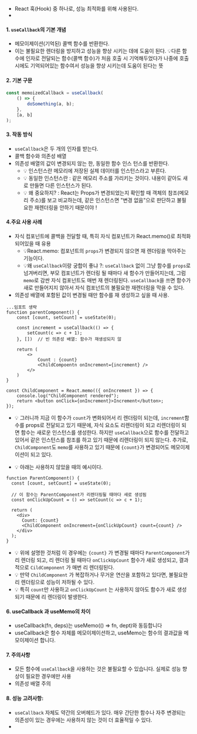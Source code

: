 - React 훅(Hook) 중 하나로, 성능 최적화를 위해 사용된다.
-
#### 1.  `useCallback`의 기본 개념
 - 메모이제이션(기억된) 콜백 함수를 반환한다.
- 이는 불필요한 렌더링을 방지하고 성능을 향상 시키는 데에 도움이 된다.
  💡다른 함수에 인자로 전달되는 함수(콜백 함수)가 처음 호출 시 기억해두었다가 나중에 호출 시에도 기억되어있는 함수여서 성능을 향상 시키는데 도움이 된다는 뜻
#### 2. 기본 구문
```ts
const memoizedCallback = useCallback(
	() => {
		doSomething(a, b);
	},
	[a, b]
);
```

#### 3. 작동 방식
- `useCallback`은 두 개의 인자를 받는다.
- 콜백 함수와 의존성 배열
- 의존성 배열의 값이 변경되지 않는 한, 동일한 함수 인스 턴스를 반환한다.
	- 💡 인스턴스란 메모리에 저장된 실제 데이터를 인스턴스라고 부른다.
	- 💡 동일한 인스턴스란 : 같은 메모리 주소를 가리키는 것이다. 내용이 같아도 새로 만들면 다른 인스턴스가 된다.
	- 💡 왜 중요하지? : React는 Props가 변경되었는지 확인할 때 객체의 참조(메모리 주소)를 보고 비교하는데, 같은 인스턴스면 "변경 없음"으로 판단하고 불필요한 재렌더링을 안하기 때문이야 !

#### 4.주요 사용 사례
- 자식 컴포넌트에 콜백을 전달할 때, 특히 자식 컴포넌트가 React.memo()로 최적화 되어있을 때 유용
	- 💡React.memo: 컴포넌트의 `props`가 변경되지 않으면 재 렌더링을 막아주는 기능이다.
	- 💡왜 `useCallback`이랑 궁합이 좋냐 ?: `useCallback` 없이 그냥 함수를 `props`로 넘겨버리면, 부모 컴포넌트가 렌더링 될 때마다 새 함수가 만들어지는데, 그럼 `memo`로 감싼 자식 컴포넌트도 매번 재 렌더링된다. `useCallback`을 쓰면 함수가 새로 만들어지지 않아서 자식 컴포넌트의 불필요한 재렌더링을 막을 수 있다.
- 의존성 배열에 포함된 값이 변경될 때만 함수를 재 생성하고 싶을 때 사용.

```tsx
...임포트 생략
function parentComponent() {
	const [count, setCount] = useState(0);

	const increment = useCallback(() => {
		setCount(c => c + 1);
	}, [])  // 빈 의존성 배열: 함수가 재생성되지 않

	return (
		<>
			Count : {count}
			<ChildCompoentn onIncrement={increment} />
		</>
	)
}

const ChildComponent = React.memo(({ onIncrement }) => { 
	console.log("ChildComponent rendered"); 
	return <button onClick={onIncrement}>Increment</button>; 
});
```
- 💡 그러니까 지금 이 함수가 `count`가 변화되어서 리 렌더링이 되는데, `increment`함수를 props로 전달되고 있기 때문에, 자식 요소도 리렌더링이 되고 리렌더링이 되면 함수는 새로운 인스턴스를 생성한다.
  하지만 `useCallback`으로 함수를 전달하고 있어서 같은 인스턴스를 참조를 하고 있기 때문에 리렌더링이 되지 않는다.
  추가로, `ChildComponent`도 `memo`를 사용하고 있기 때문에 `{count}`가 변경되어도 메모이제이션이 되고 있다.
  
- 💡 아래는 사용하지 않았을 때의 예시이다.
```tsx
function ParentComponent() {
  const [count, setCount] = useState(0);

  // 이 함수는 ParentComponent가 리렌더링될 때마다 새로 생성됨
  const onClickUpCount = () => setCount(c => c + 1);

  return (
    <div>
      Count: {count}
      <ChildComponent onIncrement={onClickUpCount} count={count} />
    </div>
  );
}
```
- 💡 위에 설명한 것처럼 이 경우에는 `{count}` 가 변경될 때마다 `ParentComponent`가 리 렌더링 되고,
	리 렌더링 될 때마다 `onClickUpCount` 함수가 새로 생성되고, 결과적으로 `CildComponent` 가 매번 리 렌더링된다.
- 💡 만약 `ChildComponent` 가 복잡하거나 무거운 연산을 포함하고 있다면, 불필요한 리 렌더링으로 성능이 저하될 수 있다. 
- 💡 특히 `count`만 사용하고 `onClickUpCount` 는 사용하지 않아도 함수가 새로 생성되기 때문에 리 렌더링이 발생한다.
#### 6. useCallback 과 useMemo의 차이
- useCallback(fn, deps)는 useMemo(() => fn, dept)와 동등합니다
- useCallback은 함수 자체를 메모이제이션하고, useMemo는 함수의 결과값을 메모이제이션 합니다.

#### 7. 주의사항
- 모든 함수에 `useCallback`을 사용하는 것은 불필요할 수 있습니다. 실제로 성능 향상이 필요한 경우에만 사용
- 의존성 배열 주의

#### 8. 성능 고려사항:
- `useCallback` 자체도 약간의 오버헤드가 있다. 매우 간단한 함수나 자주 변경되는 의존성이 있는 경우에는 사용하지 않는 것이 더 효율적일 수 있다.
- 